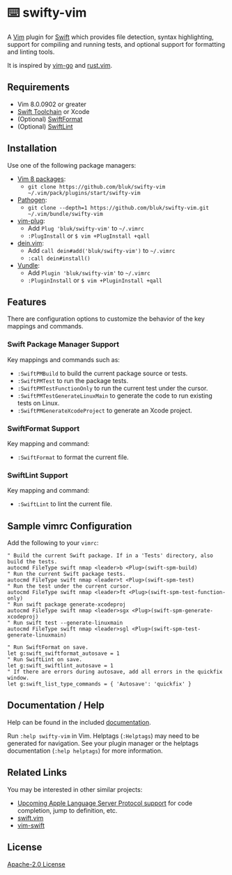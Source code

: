 # ⌨️ swifty-vim

A [Vim][vim] plugin for [Swift][swift] which provides
file detection, syntax highlighting, support for compiling and
running tests, and optional support for formatting and linting tools.

It is inspired by [vim-go][vim-go] and [rust.vim][rust_vim].

## Requirements

* Vim 8.0.0902 or greater
* [Swift Toolchain][swift_toolchain_install] or Xcode
* (Optional) [SwiftFormat][swiftformat]
* (Optional) [SwiftLint][swiftlint]

## Installation

Use one of the following package managers:

* [Vim 8 packages][vim8pack]:
  * `git clone https://github.com/bluk/swifty-vim ~/.vim/pack/plugins/start/swifty-vim`
* [Pathogen][pathogen]:
  * `git clone --depth=1 https://github.com/bluk/swifty-vim.git ~/.vim/bundle/swifty-vim`
* [vim-plug][vim-plug]:
  * Add `Plug 'bluk/swifty-vim'` to `~/.vimrc`
  * `:PlugInstall` or `$ vim +PlugInstall +qall`
* [dein.vim][dein.vim]:
  * Add `call dein#add('bluk/swifty-vim')` to `~/.vimrc`
  * `:call dein#install()`
* [Vundle][vundle]:
  * Add `Plugin 'bluk/swifty-vim'` to `~/.vimrc`
  * `:PluginInstall` or `$ vim +PluginInstall +qall`

## Features

There are configuration options to customize the behavior of the key mappings
and commands.

### Swift Package Manager Support

Key mappings and commands such as:

* `:SwiftPMBuild` to build the current package source or tests.
* `:SwiftPMTest` to run the package tests.
* `:SwiftPMTestFunctionOnly` to run the current test under the cursor.
* `:SwiftPMTestGenerateLinuxMain` to generate the code to run existing tests on Linux.
* `:SwiftPMGenerateXcodeProject` to generate an Xcode project.

### SwiftFormat Support

Key mapping and command:

* `:SwiftFormat` to format the current file.

### SwiftLint Support

Key mapping and command:

* `:SwiftLint` to lint the current file.

## Sample vimrc Configuration

Add the following to your `vimrc`:

```vim
" Build the current Swift package. If in a 'Tests' directory, also build the tests.
autocmd FileType swift nmap <leader>b <Plug>(swift-spm-build)
" Run the current Swift package tests.
autocmd FileType swift nmap <leader>t <Plug>(swift-spm-test)
" Run the test under the current cursor.
autocmd FileType swift nmap <leader>ft <Plug>(swift-spm-test-function-only)
" Run swift package generate-xcodeproj
autocmd FileType swift nmap <leader>sgx <Plug>(swift-spm-generate-xcodeproj)
" Run swift test --generate-linuxmain
autocmd FileType swift nmap <leader>sgl <Plug>(swift-spm-test-generate-linuxmain)

" Run SwiftFormat on save.
let g:swift_swiftformat_autosave = 1
" Run SwiftLint on save.
let g:swift_swiftlint_autosave = 1
" If there are errors during autosave, add all errors in the quickfix window.
let g:swift_list_type_commands = { 'Autosave': 'quickfix' }
```

## Documentation / Help

Help can be found in the included [documentation][doc_dir].

Run `:help swifty-vim` in Vim. Helptags (`:Helptags`) may need to be generated
for navigation. See your plugin manager or the helptags documentation
(`:help helptags`) for more information.

## Related Links

You may be interested in other similar projects:

* [Upcoming Apple Language Server Protocol support][apple_lsp] for code
  completion, jump to definition, etc.
* [swift.vim][swift_vim]
* [vim-swift][vim-swift]

## License

[Apache-2.0 License][license]

[license]: LICENSE
[swift]: https://swift.org
[vim]: https://www.vim.org
[vim-go]: https://github.com/fatih/vim-go
[rust_vim]: https://github.com/rust-lang/rust.vim/
[swift_toolchain_install]: https://swift.org/getting-started/
[swiftformat]: https://github.com/nicklockwood/SwiftFormat
[swiftlint]: https://github.com/realm/SwiftLint
[vim8pack]: http://vimhelp.appspot.com/repeat.txt.html#packages
[pathogen]: https://github.com/tpope/vim-pathogen
[vim-plug]: https://github.com/junegunn/vim-plug
[dein.vim]: https://github.com/Shougo/dein.vim
[vundle]: https://github.com/gmarik/vundle
[doc_dir]: doc/
[swift_vim]: https://github.com/keith/swift.vim
[vim-swift]: https://github.com/toyamarinyon/vim-swift
[apple_lsp]: https://forums.swift.org/t/new-lsp-language-service-supporting-swift-and-c-family-languages-for-any-editor-and-platform/17024
